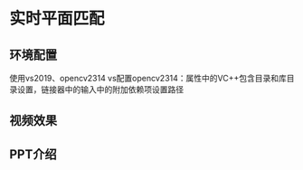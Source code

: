 # 实时平面匹配
## 环境配置
使用vs2019、opencv2314
vs配置opencv2314：属性中的VC++包含目录和库目录设置，链接器中的输入中的附加依赖项设置路径
## 视频效果
## PPT介绍
